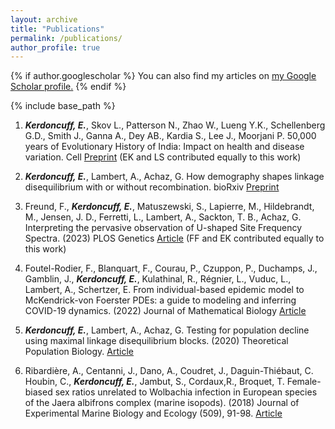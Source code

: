 ```yaml
---
layout: archive
title: "Publications"
permalink: /publications/
author_profile: true
---
```


{% if author.googlescholar %}
  You can also find my articles on <u><a href="{{author.googlescholar}}">my Google Scholar profile</a>.</u>
{% endif %}

{% include base_path %}

<!-- {% for post in site.publications reversed %}
  {% include archive-single.html %}
{% endfor %} -->

1. ***Kerdoncuff, E.***, Skov L., Patterson N., Zhao W., Lueng Y.K., Schellenberg G.D., Smith J., Ganna A., Dey AB., Kardia S., Lee J., Moorjani P. 50,000 years of Evolutionary History of India: Impact
on health and disease variation. Cell [Preprint](https://doi.org/10.1101/2024.02.15.580575) (EK and LS contributed equally to this work)

2. ***Kerdoncuff, E.***, Lambert, A., Achaz, G. How demography shapes linkage disequilibrium with or without recombination. bioRxiv  [Preprint](https://www.biorxiv.org/content/10.1101/2023.12.13.571342v1)


3. Freund, F., ***Kerdoncuff, E.***, Matuszewski, S., Lapierre, M., Hildebrandt, M., Jensen, J. D., Ferretti, L., Lambert, A., Sackton, T. B., Achaz, G. Interpreting the pervasive observation of U-shaped Site Frequency Spectra. (2023) PLOS Genetics [Article](https://doi.org/10.1371/journal.pgen.1010677) (FF and EK contributed equally to this work)

4. Foutel-Rodier, F., Blanquart, F., Courau, P., Czuppon, P., Duchamps, J., Gamblin, J., ***Kerdoncuff, E.***, Kulathinal, R., Régnier, L., Vuduc, L., Lambert, A., Schertzer, E. From individual-based epidemic model to McKendrick-von Foerster PDEs: a guide to modeling and inferring COVID-19 dynamics. (2022) Journal of Mathematical Biology [Article](https://doi.org/10.1007/s00285-022-01794-4)

5. ***Kerdoncuff, E.***, Lambert, A., Achaz, G. Testing for population decline using maximal linkage disequilibrium blocks. (2020) Theoretical Population Biology. [Article](https://www.sciencedirect.com/science/article/pii/S0040580920300289)

6. Ribardière, A., Centanni, J., Dano, A., Coudret, J., Daguin-Thiébaut, C. Houbin, C., ***Kerdoncuff, E.***, Jambut, S., Cordaux,R., Broquet, T. Female-biased sex ratios unrelated to Wolbachia infection in European species of the Jaera albifrons complex (marine isopods). (2018) Journal of Experimental Marine Biology and Ecology (509), 91-98. [Article](https://www.sciencedirect.com/science/article/pii/S0022098118301850)
